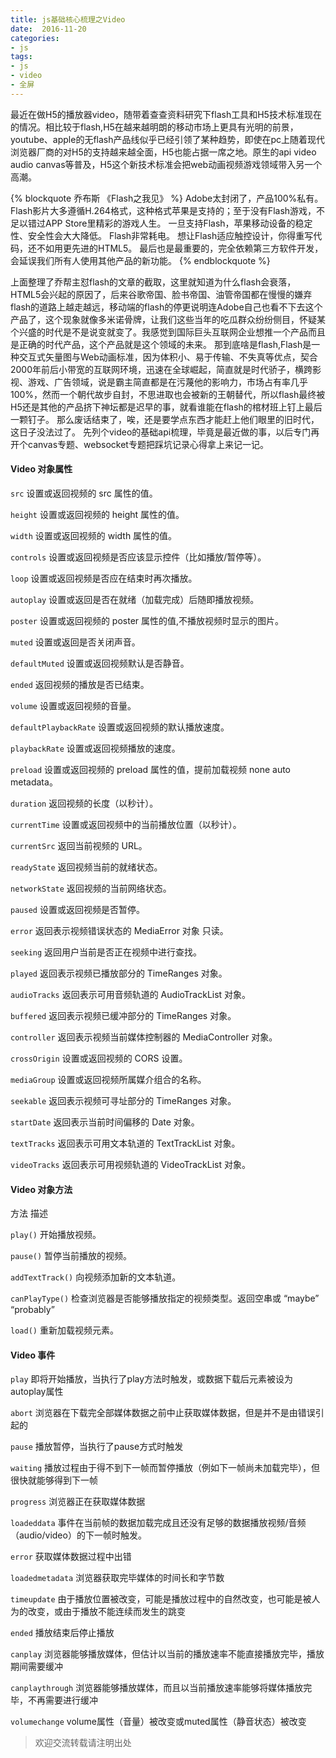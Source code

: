 ```yaml
---
title: js基础核心梳理之Video
date:  2016-11-20
categories: 
- js
tags: 
- js 
- video 
- 全屏
---
```

最近在做H5的播放器video，随带着查查资料研究下flash工具和H5技术标准现在的情况。相比较于flash,H5在越来越明朗的移动市场上更具有光明的前景，youtube、apple的无flash产品线似乎已经引领了某种趋势，即使在pc上随着现代浏览器厂商的对H5的支持越来越全面，H5也能占据一席之地。原生的api video audio canvas等普及，H5这个新技术标准会把web动画视频游戏领域带入另一个高潮。
<!--more-->
{% blockquote 乔布斯 《Flash之我见》 %}
Adobe太封闭了，产品100%私有。
Flash影片大多遵循H.264格式，这种格式苹果是支持的；至于没有Flash游戏，不足以错过APP Store里精彩的游戏人生。
一旦支持Flash，苹果移动设备的稳定性、安全性会大大降低。
Flash非常耗电。
想让Flash适应触控设计，你得重写代码，还不如用更先进的HTML5。
最后也是最重要的，完全依赖第三方软件开发，会延误我们所有人使用其他产品的新功能。
{% endblockquote %}


上面整理了乔帮主怼flash的文章的截取，这里就知道为什么flash会衰落，HTML5会兴起的原因了，后来谷歌帝国、脸书帝国、油管帝国都在慢慢的嫌弃flash的道路上越走越远，移动端的flash的停更说明连Adobe自己也看不下去这个产品了，这个现象就像多米诺骨牌，让我们这些当年的吃瓜群众纷纷侧目，怀疑某个兴盛的时代是不是说变就变了。我感觉到国际巨头互联网企业想推一个产品而且是正确的时代产品，这个产品就是这个领域的未来。
那到底啥是flash,Flash是一种交互式矢量图与Web动画标准，因为体积小、易于传输、不失真等优点，契合2000年前后小带宽的互联网环境，迅速在全球崛起，简直就是时代骄子，横跨影视、游戏、广告领域，说是霸主简直都是在污蔑他的影响力，市场占有率几乎100%，然而一个朝代故步自封，不思进取也会被新的王朝替代，所以flash最终被H5还是其他的产品挤下神坛都是迟早的事，就看谁能在flash的棺材班上钉上最后一颗钉子。
那么废话结束了，唉，还是要学点东西才能赶上他们眼里的旧时代，这日子没法过了。
先列个video的基础api梳理，毕竟是最近做的事，以后专门再开个canvas专题、websocket专题把踩坑记录心得拿上来记一记。


#### Video 对象属性
`src` 设置或返回视频的 src 属性的值。

`height` 设置或返回视频的 height 属性的值。

`width` 设置或返回视频的 width 属性的值。

`controls` 设置或返回视频是否应该显示控件（比如播放/暂停等）。

`loop` 设置或返回视频是否应在结束时再次播放。

`autoplay` 设置或返回是否在就绪（加载完成）后随即播放视频。

`poster` 设置或返回视频的 poster 属性的值,不播放视频时显示的图片。

`muted` 设置或返回是否关闭声音。

`defaultMuted` 设置或返回视频默认是否静音。

`ended` 返回视频的播放是否已结束。

`volume` 设置或返回视频的音量。

`defaultPlaybackRate` 设置或返回视频的默认播放速度。

`playbackRate` 设置或返回视频播放的速度。

`preload` 设置或返回视频的 preload 属性的值，提前加载视频 none auto metadata。

`duration` 返回视频的长度（以秒计）。

`currentTime` 设置或返回视频中的当前播放位置（以秒计）。

`currentSrc` 返回当前视频的 URL。

`readyState` 返回视频当前的就绪状态。

`networkState` 返回视频的当前网络状态。

`paused` 设置或返回视频是否暂停。

`error` 返回表示视频错误状态的 MediaError 对象 只读。

`seeking` 返回用户当前是否正在视频中进行查找。

`played` 返回表示视频已播放部分的 TimeRanges 对象。

`audioTracks` 返回表示可用音频轨道的 AudioTrackList 对象。

`buffered` 返回表示视频已缓冲部分的 TimeRanges 对象。

`controller` 返回表示视频当前媒体控制器的 MediaController 对象。

`crossOrigin` 设置或返回视频的 CORS 设置。

`mediaGroup` 设置或返回视频所属媒介组合的名称。

`seekable` 返回表示视频可寻址部分的 TimeRanges 对象。

`startDate` 返回表示当前时间偏移的 Date 对象。

`textTracks` 返回表示可用文本轨道的 TextTrackList 对象。

`videoTracks` 返回表示可用视频轨道的 VideoTrackList 对象。

#### Video 对象方法
方法 描述

`play()` 开始播放视频。

`pause()` 暂停当前播放的视频。

`addTextTrack()` 向视频添加新的文本轨道。

`canPlayType()` 检查浏览器是否能够播放指定的视频类型。返回空串或 “maybe” “probably”

`load()` 重新加载视频元素。

#### Video 事件
`play`
即将开始播放，当执行了play方法时触发，或数据下载后元素被设为autoplay属性

`abort`
浏览器在下载完全部媒体数据之前中止获取媒体数据，但是并不是由错误引起的

`pause`
播放暂停，当执行了pause方式时触发

`waiting`
播放过程由于得不到下一帧而暂停播放（例如下一帧尚未加载完毕），但很快就能够得到下一帧

`progress`
浏览器正在获取媒体数据

`loadeddata`
事件在当前帧的数据加载完成且还没有足够的数据播放视频/音频（audio/video）的下一帧时触发。

`error`
获取媒体数据过程中出错

`loadedmetadata`
浏览器获取完毕媒体的时间长和字节数

`timeupdate`
由于播放位置被改变，可能是播放过程中的自然改变，也可能是被人为的改变，或由于播放不能连续而发生的跳变

`ended`
播放结束后停止播放

`canplay`
浏览器能够播放媒体，但估计以当前的播放速率不能直接播放完毕，播放期间需要缓冲

`canplaythrough`
浏览器能够播放媒体，而且以当前播放速率能够将媒体播放完毕，不再需要进行缓冲

`volumechange`
volume属性（音量）被改变或muted属性（静音状态）被改变
>欢迎交流转载请注明出处